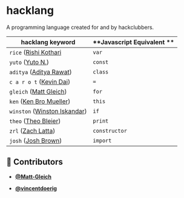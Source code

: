 <!-- DO NOT REMOVE - contributor_list:data:start:["Matt-Gleich", "vincentdoerig"]:end -->
# hacklang

A programming language created for and by hackclubbers.

| **hacklang keyword**         | **Javascript Equivalent ** |
| ---------------------------- | -------------------------- |
| `rice` ([Rishi Kothari](https://github.com/rishiosaur)       | `var`                      |
| `yuto` ([Yuto N.](https://github.com/starptr))             | `const`                    |
| `aditya` ([Aditya Rawat](https://github.com/aditya1rawat))      | `class`                    |
| `c a r o t` ([Kevin Dai](https://github.com/TheOneKevin/))      | `=`                        |
| `gleich` ([Matt Gleich](https://github.com/Matt-Gleich))       | `for`                      |
| `ken` ([Ken Bro Mueller](https://github.com/kenmueller))      | `this`                     |
| `winston` ([Winston Iskandar](https://github.com/winstoniskandar)) | `if`                       |
| `theo` ([Theo Bleier](https://github.com/tmb))         | `print`                    |
| `zrl` ([Zach Latta](https://github.com/zachlatta))           | `constructor`              |
| `josh` ([Josh Brown](https://github.com/jbis9051))          | `import`                   |

<!-- DO NOT REMOVE - contributor_list:start -->
## 👥 Contributors


- **[@Matt-Gleich](https://github.com/Matt-Gleich)**

- **[@vincentdoerig](https://github.com/vincentdoerig)**

<!-- DO NOT REMOVE - contributor_list:end -->
